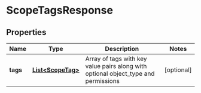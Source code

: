 

# ScopeTagsResponse


## Properties

Name | Type | Description | Notes
------------ | ------------- | ------------- | -------------
**tags** | [**List&lt;ScopeTag&gt;**](ScopeTag.md) | Array of tags with key value pairs along with optional object_type and permissions |  [optional]



